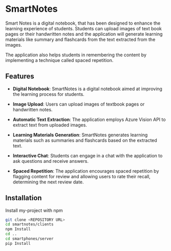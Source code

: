 
# SmartNotes


Smart Notes is a digital notebook, that has been designed to enhance the learning experience of students. Students can upload images of text book pages or their handwritten notes and the application will generate learning materials like summary and flashcards from the text extracted from the images.

The application also helps students in remembering the content by implementing a technique called spaced repetition. 


## Features 


- **Digital Notebook**: SmartNotes is a digital notebook aimed at improving the learning process for students.

- **Image Upload**: Users can upload images of textbook pages or handwritten notes.

- **Automatic Text Extraction**: The application employs Azure Vision API to extract text from uploaded images.

- **Learning Materials Generation**: SmartNotes generates learning materials such as summaries and flashcards based on the extracted text.

- **Interactive Chat**: Students can engage in a chat with the application to ask questions and receive answers.

- **Spaced Repetition**: The application encourages spaced repetition by flagging content for review and allowing users to rate their recall, determining the next review date.


## Installation

Install my-project with npm

```bash
git clone <REPOSITORY URL>
cd smartnotes/clients
npm Install
cd ..
cd smartphones/server
pip Install

```
    
